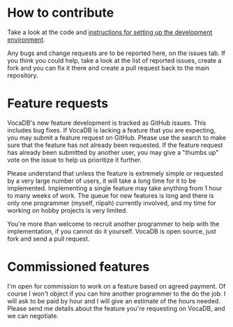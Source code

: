 # How to contribute
Take a look at the code and [instructions for setting up the development environment](https://github.com/VocaDB/vocadb/wiki/VocaDB-development-environment).

Any bugs and change requests are to be reported here, on the issues tab. 
If you think you could help, take a look at the list of reported issues, 
create a fork and you can fix it there and create a pull request back to the main repository.

# Feature requests
VocaDB's new feature development is tracked as GitHub issues. This includes bug fixes.
If VocaDB is lacking a feature that you are expecting, you may submit a feature request on GitHub. 
Please use the search to make sure that the feature has not already been requested. 
If the feature request has already been submitted by another user, you may give a "thumbs up" vote on the issue to help us 
prioritize it further.

Please understand that unless the feature is extremely simple or requested by a very large number of users, 
it will take a long time for it to be implemented. Implementing a single feature may take anything from 1 hour to many weeks of work. 
The queue for new features is long and there is only one programmer (myself, riipah) currently involved, 
and my time for working on hobby projects is very limited.

You're more than welcome to recruit another programmer to help with the implementation, if you cannot do it yourself. 
VocaDB is open source, just fork and send a pull request.

# Commissioned features
I'm open for commission to work on a feature based on agreed payment. 
Of course I won't object if you can hire another programmer to the do the job. 
I will ask to be paid by hour and I will give an estimate of the hours needed. 
Please send me details about the feature you're requesting on VocaDB, and we can negotiate.
